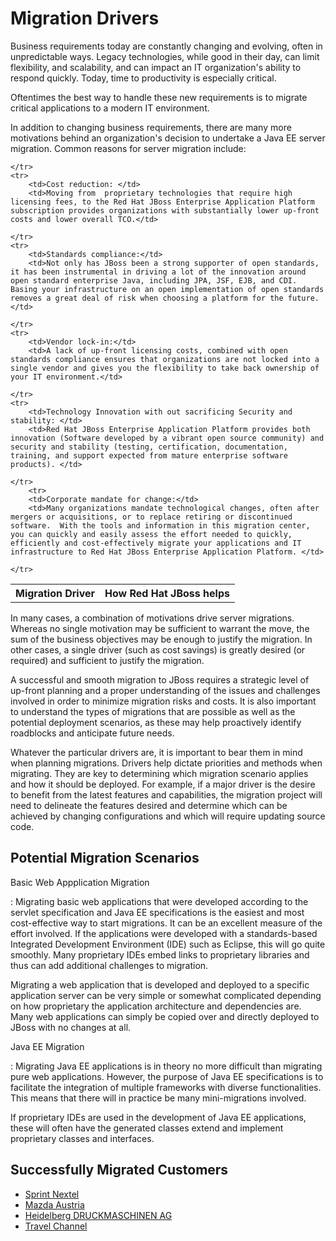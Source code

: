 Migration Drivers
=================

Business requirements today are constantly changing and evolving, often in unpredictable ways. Legacy technologies, while good in their day, can limit flexibility, and scalability, and can impact an IT organization's ability to respond quickly. Today, time to productivity is especially critical. 

Oftentimes the  best way to handle these new requirements is to migrate critical applications to a modern IT environment. 

In addition to changing business requirements, there are many more motivations behind an organization's decision to undertake a Java EE server migration.   Common reasons for server migration include: 

<table  cellpadding="3">
 <tr>
		<th>Migration Driver</th>
		<th>How Red Hat JBoss helps</th>		
	
	</tr>
	<tr>
		<td>Cost reduction: </td>
		<td>Moving from  proprietary technologies that require high licensing fees, to the Red Hat JBoss Enterprise Application Platform subscription provides organizations with substantially lower up-front costs and lower overall TCO.</td>		
		
	</tr>
	<tr>
		<td>Standards compliance:</td>
		<td>Not only has JBoss been a strong supporter of open standards, it has been instrumental in driving a lot of the innovation around open standard enterprise Java, including JPA, JSF, EJB, and CDI. Basing your infrastructure on an open implementation of open standards removes a great deal of risk when choosing a platform for the future.</td>		
		
	</tr>
	<tr>
		<td>Vendor lock-in:</td>
		<td>A lack of up-front licensing costs, combined with open standards compliance ensures that organizations are not locked into a single vendor and gives you the flexibility to take back ownership of your IT environment.</td>		
		
	</tr>
	<tr>
		<td>Technology Innovation with out sacrificing Security and stability: </td>
		<td>Red Hat JBoss Enterprise Application Platform provides both innovation (Software developed by a vibrant open source community) and security and stability (testing, certification, documentation, training, and support expected from mature enterprise software products). </td>		
		
	</tr>
		<tr>
		<td>Corporate mandate for change:</td>
		<td>Many organizations mandate technological changes, often after mergers or acquisitions, or to replace retiring or discontinued software.  With the tools and information in this migration center, you can quickly and easily assess the effort needed to quickly, efficiently and cost-effectively migrate your applications and IT infrastructure to Red Hat JBoss Enterprise Application Platform. </td>		
		
	</tr>
</table>



In many cases, a combination of motivations drive server migrations. Whereas no single motivation may be sufficient to warrant the move, the sum of the business objectives may be enough to justify the migration. In other cases, a single driver (such as cost savings) is greatly desired (or required) and sufficient to justify the migration.  


A successful and smooth migration to JBoss requires a strategic level of up-front planning and a proper understanding of the issues and challenges involved in order to minimize migration risks and costs. It is also important to understand the types of migrations that are possible as well as the potential deployment scenarios, as these may help proactively identify roadblocks and anticipate future needs. 


Whatever the particular drivers are, it is important to bear them in mind when planning migrations. Drivers help dictate priorities and methods when migrating. They are key to determining which migration scenario applies and how it should be deployed. For example, if a major driver is the desire to benefit from the latest features and capabilities, the migration project will need to delineate the features desired and determine which can be achieved by changing configurations and which will require updating source code.  

Potential Migration Scenarios
-----------------------------

Basic Web Appplication Migration

: Migrating basic web applications that were developed according to the servlet specification and Java EE specifications is the easiest and most cost-effective way to start migrations. It can be an excellent measure of the effort involved. If the applications were developed with a standards-based Integrated Development Environment (IDE) such as Eclipse, this will go quite smoothly. Many proprietary IDEs embed links to proprietary libraries and thus can add additional challenges to migration.
 
  Migrating a web application that is developed and deployed to a specific application server can be very simple or somewhat complicated depending on how proprietary the application architecture and dependencies are. Many web applications can simply be copied over and directly deployed to JBoss with no changes at all.  

Java EE Migration

: Migrating Java EE applications is in theory no more difficult than migrating pure web applications. However, the purpose of Java EE specifications is to facilitate the integration of multiple frameworks with diverse functionalities. This means that there will in practice be many mini-migrations involved.  

  If proprietary IDEs are used in the development of Java EE applications, these will often have the generated classes extend and implement proprietary classes and interfaces.  

Successfully Migrated Customers 
-------------------------------

* [Sprint Nextel](http://www.redhat.com/jboss/getunstuck/converts.html)
* [Mazda Austria](http://www.redhat.com/jboss/getunstuck/converts.html)
* [Heidelberg DRUCKMASCHINEN AG](http://www.redhat.com/jboss/getunstuck/converts.html)
* [Travel Channel](http://www.redhat.com/jboss/getunstuck/converts.html)

